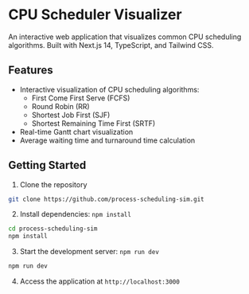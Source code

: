 # CPU Scheduler Visualizer

An interactive web application that visualizes common CPU scheduling algorithms. Built with Next.js 14, TypeScript, and Tailwind CSS.


## Features

- Interactive visualization of CPU scheduling algorithms:
  - First Come First Serve (FCFS)
  - Round Robin (RR)
  - Shortest Job First (SJF)
  - Shortest Remaining Time First (SRTF)
- Real-time Gantt chart visualization
- Average waiting time and turnaround time calculation


## Getting Started

1. Clone the repository

```bash
git clone https://github.com/process-scheduling-sim.git
```

2. Install dependencies: `npm install`

```bash
cd process-scheduling-sim
npm install
```

3. Start the development server: `npm run dev`

```bash
npm run dev
```

4. Access the application at `http://localhost:3000`





